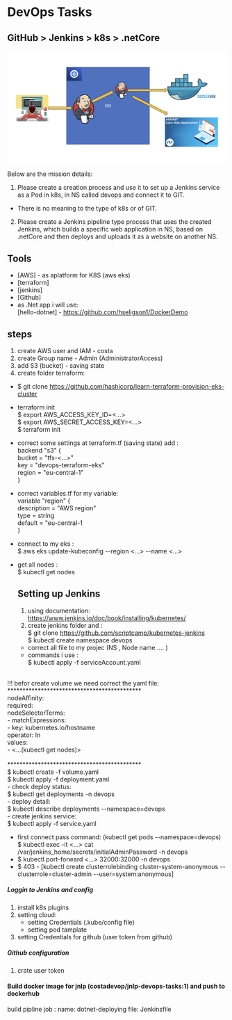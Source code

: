 # DevOps Tasks
## GitHub > Jenkins > k8s > .netCore

<img src="https://github.com/CostaDevOP/DevopsTasks/blob/main/pipline.png" alt="pipline">

Below are the mission details:
1. Please create a creation process and use it to set up a Jenkins service as a Pod in k8s, in NS called devops and connect it to GIT.
 - There is no meaning to the type of k8s or of GIT.
2. Please create a Jenkins pipeline type process that uses the created Jenkins,
which builds a specific web application in NS, based on .netCore
and then deploys and uploads it as a website on another NS.

## Tools

- [AWS] - as aplatform for K8S (aws eks)
- [terraform]
- [jenkins]
- [Github]
- as .Net app i will use:<br>
  [hello-dotnet] - https://github.com/hseligson1/DockerDemo <br>

## steps
 
1. create AWS user and IAM - costa
2. create Group name - Admin (AdministratorAccess)
3. add S3 (bucket) - saving state
4. create folder terraform:
- $ git clone https://github.com/hashicorp/learn-terraform-provision-eks-cluster<br>
- terraform init<br>
    $ export AWS_ACCESS_KEY_ID=<...><br>
    $ export AWS_SECRET_ACCESS_KEY=<...><br>
    $ terraform init
- correct some settings at terraform.tf (saving state) add :<br>
    backend "s3" {<br>
     bucket = "tfs-<...>" <br>
     key = "devops-terraform-eks"<br>
     region = "eu-central-1"<br>
    }<br>
- correct variables.tf for my variable:<br>
  variable "region" {<br>
   description = "AWS region"<br>
   type        = string<br>
   default     = "eu-central-1<br>
  }<br>
- connect to my eks :<br>
   $ aws eks update-kubeconfig --region <...> --name <...><br>
- get all nodes :<br>
   $ kubectl get nodes<br>

  ## Setting up Jenkins

  1. using documentation: https://www.jenkins.io/doc/book/installing/kubernetes/
  2. create jenkins folder and :<br>
      $ git clone https://github.com/scriptcamp/kubernetes-jenkins<br>
      $ kubectl create namespace devops<br>
  - correct all file to my projec (NS , Node name .... )<br>
  - commands i use :<br>
     $ kubectl apply -f serviceAccount.yaml<br>
     
<br>
    !!! befor create volume we need correct the yaml file: <br>
******************************************** <br>
      nodeAffinity: <br>
    required: <br>
      nodeSelectorTerms: <br>
      - matchExpressions: <br>
        - key: kubernetes.io/hostname <br>
          operator: In <br>
          values: <br>
          - <...(kubectl get nodes)> <br>
<br>
******************************************** <br>
     $ kubectl create -f volume.yaml<br>
     $ kubectl apply -f deployment.yaml<br>
  - check deploy status:<br>
     $ kubectl get deployments -n devops<br>
  - deploy detail:<br>
     $ kubectl describe deployments --namespace=devops<br>
  - create jenkins service:<br>
     $ kubectl apply -f service.yaml<br>

  - first connect pass command: (kubectl get pods --namespace=devops)<br>
     $ kubectl exec -it <...> cat /var/jenkins_home/secrets/initialAdminPassword -n devops<br>
  -  $ kubectl port-forward <...> 32000:32000 -n devops <br>
  -  $ 403 - [kubectl create clusterrolebinding cluster-system-anonymous --clusterrole=cluster-admin --user=system:anonymous]

 ##### Loggin to Jenkins and config 
 1. install k8s plugins<br>
 2. setting cloud:<br>
    - setting Credentials (.kube/config file)<br>
    - setting pod tamplate<br>
 3. setting Credentials for github (user token from github)
 ##### Github configuration 
 1. crate user token

#### Build docker image for jnlp (costadevop/jnlp-devops-tasks:1) and push to dockerhub
build pipline job :
 name: dotnet-deploying
file: Jenkinsfile



  
    
    
